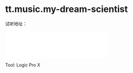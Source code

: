
# tt.music.my-dream-scientist

试听地址：

<iframe frameborder="no" border="0" marginwidth="0" marginheight="0" width=330 height=86 src="//music.163.com/outchain/player?type=2&id=488658295&auto=1&height=66"></iframe>

Tool: Logic Pro X
